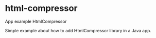 html-compressor
===============

App example HtmlCompressor

Simple example about how to add HtmlCompressor library in a Java app.
